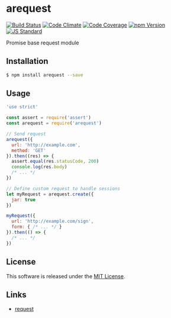 arequest
==========

<!---
This file is generated by ape-tmpl. Do not update manually.
--->

<!-- Badge Start -->
<a name="badges"></a>

[![Build Status][bd_travis_shield_url]][bd_travis_url]
[![Code Climate][bd_codeclimate_shield_url]][bd_codeclimate_url]
[![Code Coverage][bd_codeclimate_coverage_shield_url]][bd_codeclimate_url]
[![npm Version][bd_npm_shield_url]][bd_npm_url]
[![JS Standard][bd_standard_shield_url]][bd_standard_url]

[bd_repo_url]: https://github.com/okunishinishi/node-arequest
[bd_travis_url]: http://travis-ci.org/okunishinishi/node-arequest
[bd_travis_shield_url]: http://img.shields.io/travis/okunishinishi/node-arequest.svg?style=flat
[bd_travis_com_url]: http://travis-ci.com/okunishinishi/node-arequest
[bd_travis_com_shield_url]: https://api.travis-ci.com/okunishinishi/node-arequest.svg?token=
[bd_license_url]: https://github.com/okunishinishi/node-arequest/blob/master/LICENSE
[bd_codeclimate_url]: http://codeclimate.com/github/okunishinishi/node-arequest
[bd_codeclimate_shield_url]: http://img.shields.io/codeclimate/github/okunishinishi/node-arequest.svg?style=flat
[bd_codeclimate_coverage_shield_url]: http://img.shields.io/codeclimate/coverage/github/okunishinishi/node-arequest.svg?style=flat
[bd_gemnasium_url]: https://gemnasium.com/okunishinishi/node-arequest
[bd_gemnasium_shield_url]: https://gemnasium.com/okunishinishi/node-arequest.svg
[bd_npm_url]: http://www.npmjs.org/package/arequest
[bd_npm_shield_url]: http://img.shields.io/npm/v/arequest.svg?style=flat
[bd_standard_url]: http://standardjs.com/
[bd_standard_shield_url]: https://img.shields.io/badge/code%20style-standard-brightgreen.svg

<!-- Badge End -->


<!-- Description Start -->
<a name="description"></a>

Promise base request module

<!-- Description End -->


<!-- Overview Start -->
<a name="overview"></a>



<!-- Overview End -->


<!-- Sections Start -->
<a name="sections"></a>

<!-- Section from "doc/guides/01.Installation.md.hbs" Start -->

<a name="section-doc-guides-01-installation-md"></a>
Installation
-----

```bash
$ npm install arequest --save
```


<!-- Section from "doc/guides/01.Installation.md.hbs" End -->

<!-- Section from "doc/guides/02.Usage.md.hbs" Start -->

<a name="section-doc-guides-02-usage-md"></a>
Usage
---------

```javascript
'use strict'

const assert = require('assert')
const arequest = require('arequest')

// Send request
arequest({
  url: 'http://example.com',
  method: 'GET'
}).then((res) => {
  assert.equal(res.statusCode, 200)
  console.log(res.body)
  /* ... */
})

// Define custom request to handle sessions
let myRequest = arequest.create({
  jar: true
})

myRequest({
  url: 'http://example.com/sign',
  form: { /* ... */ }
}).then(() => {
  /* ... */
})

```


<!-- Section from "doc/guides/02.Usage.md.hbs" End -->


<!-- Sections Start -->


<!-- LICENSE Start -->
<a name="license"></a>

License
-------
This software is released under the [MIT License](https://github.com/okunishinishi/node-arequest/blob/master/LICENSE).

<!-- LICENSE End -->


<!-- Links Start -->
<a name="links"></a>

Links
------

+ [request][request_url]

[request_url]: https://github.com/request/request

<!-- Links End -->
